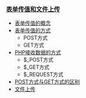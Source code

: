 ### [表单传值和文件上传](表单传值和文件上传.md)

* [表单传值的概念](表单传值和文件上传.md)
* [表单传值的方式](表单传值和文件上传.md)
  * POST方式
  * GET方式
* [PHP接收数据的方式](表单传值和文件上传.md)
  * $\_POST方式
  * $_GET方式
  * $_REQUEST方式
* [POST方式与GET方式的区别](表单传值和文件上传.md)
* [文件上传](表单传值和文件上传.md)